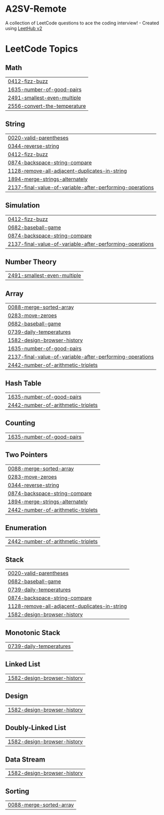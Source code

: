 # A2SV-Remote
A collection of LeetCode questions to ace the coding interview! - Created using [LeetHub v2](https://github.com/arunbhardwaj/LeetHub-2.0)

<!---LeetCode Topics Start-->
# LeetCode Topics
## Math
|  |
| ------- |
| [0412-fizz-buzz](https://github.com/haju35/A2SV-Remote/tree/master/0412-fizz-buzz) |
| [1635-number-of-good-pairs](https://github.com/haju35/A2SV-Remote/tree/master/1635-number-of-good-pairs) |
| [2491-smallest-even-multiple](https://github.com/haju35/A2SV-Remote/tree/master/2491-smallest-even-multiple) |
| [2556-convert-the-temperature](https://github.com/haju35/A2SV-Remote/tree/master/2556-convert-the-temperature) |
## String
|  |
| ------- |
| [0020-valid-parentheses](https://github.com/haju35/A2SV-Remote/tree/master/0020-valid-parentheses) |
| [0344-reverse-string](https://github.com/haju35/A2SV-Remote/tree/master/0344-reverse-string) |
| [0412-fizz-buzz](https://github.com/haju35/A2SV-Remote/tree/master/0412-fizz-buzz) |
| [0874-backspace-string-compare](https://github.com/haju35/A2SV-Remote/tree/master/0874-backspace-string-compare) |
| [1128-remove-all-adjacent-duplicates-in-string](https://github.com/haju35/A2SV-Remote/tree/master/1128-remove-all-adjacent-duplicates-in-string) |
| [1894-merge-strings-alternately](https://github.com/haju35/A2SV-Remote/tree/master/1894-merge-strings-alternately) |
| [2137-final-value-of-variable-after-performing-operations](https://github.com/haju35/A2SV-Remote/tree/master/2137-final-value-of-variable-after-performing-operations) |
## Simulation
|  |
| ------- |
| [0412-fizz-buzz](https://github.com/haju35/A2SV-Remote/tree/master/0412-fizz-buzz) |
| [0682-baseball-game](https://github.com/haju35/A2SV-Remote/tree/master/0682-baseball-game) |
| [0874-backspace-string-compare](https://github.com/haju35/A2SV-Remote/tree/master/0874-backspace-string-compare) |
| [2137-final-value-of-variable-after-performing-operations](https://github.com/haju35/A2SV-Remote/tree/master/2137-final-value-of-variable-after-performing-operations) |
## Number Theory
|  |
| ------- |
| [2491-smallest-even-multiple](https://github.com/haju35/A2SV-Remote/tree/master/2491-smallest-even-multiple) |
## Array
|  |
| ------- |
| [0088-merge-sorted-array](https://github.com/haju35/A2SV-Remote/tree/master/0088-merge-sorted-array) |
| [0283-move-zeroes](https://github.com/haju35/A2SV-Remote/tree/master/0283-move-zeroes) |
| [0682-baseball-game](https://github.com/haju35/A2SV-Remote/tree/master/0682-baseball-game) |
| [0739-daily-temperatures](https://github.com/haju35/A2SV-Remote/tree/master/0739-daily-temperatures) |
| [1582-design-browser-history](https://github.com/haju35/A2SV-Remote/tree/master/1582-design-browser-history) |
| [1635-number-of-good-pairs](https://github.com/haju35/A2SV-Remote/tree/master/1635-number-of-good-pairs) |
| [2137-final-value-of-variable-after-performing-operations](https://github.com/haju35/A2SV-Remote/tree/master/2137-final-value-of-variable-after-performing-operations) |
| [2442-number-of-arithmetic-triplets](https://github.com/haju35/A2SV-Remote/tree/master/2442-number-of-arithmetic-triplets) |
## Hash Table
|  |
| ------- |
| [1635-number-of-good-pairs](https://github.com/haju35/A2SV-Remote/tree/master/1635-number-of-good-pairs) |
| [2442-number-of-arithmetic-triplets](https://github.com/haju35/A2SV-Remote/tree/master/2442-number-of-arithmetic-triplets) |
## Counting
|  |
| ------- |
| [1635-number-of-good-pairs](https://github.com/haju35/A2SV-Remote/tree/master/1635-number-of-good-pairs) |
## Two Pointers
|  |
| ------- |
| [0088-merge-sorted-array](https://github.com/haju35/A2SV-Remote/tree/master/0088-merge-sorted-array) |
| [0283-move-zeroes](https://github.com/haju35/A2SV-Remote/tree/master/0283-move-zeroes) |
| [0344-reverse-string](https://github.com/haju35/A2SV-Remote/tree/master/0344-reverse-string) |
| [0874-backspace-string-compare](https://github.com/haju35/A2SV-Remote/tree/master/0874-backspace-string-compare) |
| [1894-merge-strings-alternately](https://github.com/haju35/A2SV-Remote/tree/master/1894-merge-strings-alternately) |
| [2442-number-of-arithmetic-triplets](https://github.com/haju35/A2SV-Remote/tree/master/2442-number-of-arithmetic-triplets) |
## Enumeration
|  |
| ------- |
| [2442-number-of-arithmetic-triplets](https://github.com/haju35/A2SV-Remote/tree/master/2442-number-of-arithmetic-triplets) |
## Stack
|  |
| ------- |
| [0020-valid-parentheses](https://github.com/haju35/A2SV-Remote/tree/master/0020-valid-parentheses) |
| [0682-baseball-game](https://github.com/haju35/A2SV-Remote/tree/master/0682-baseball-game) |
| [0739-daily-temperatures](https://github.com/haju35/A2SV-Remote/tree/master/0739-daily-temperatures) |
| [0874-backspace-string-compare](https://github.com/haju35/A2SV-Remote/tree/master/0874-backspace-string-compare) |
| [1128-remove-all-adjacent-duplicates-in-string](https://github.com/haju35/A2SV-Remote/tree/master/1128-remove-all-adjacent-duplicates-in-string) |
| [1582-design-browser-history](https://github.com/haju35/A2SV-Remote/tree/master/1582-design-browser-history) |
## Monotonic Stack
|  |
| ------- |
| [0739-daily-temperatures](https://github.com/haju35/A2SV-Remote/tree/master/0739-daily-temperatures) |
## Linked List
|  |
| ------- |
| [1582-design-browser-history](https://github.com/haju35/A2SV-Remote/tree/master/1582-design-browser-history) |
## Design
|  |
| ------- |
| [1582-design-browser-history](https://github.com/haju35/A2SV-Remote/tree/master/1582-design-browser-history) |
## Doubly-Linked List
|  |
| ------- |
| [1582-design-browser-history](https://github.com/haju35/A2SV-Remote/tree/master/1582-design-browser-history) |
## Data Stream
|  |
| ------- |
| [1582-design-browser-history](https://github.com/haju35/A2SV-Remote/tree/master/1582-design-browser-history) |
## Sorting
|  |
| ------- |
| [0088-merge-sorted-array](https://github.com/haju35/A2SV-Remote/tree/master/0088-merge-sorted-array) |
<!---LeetCode Topics End-->
